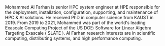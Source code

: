 Mohammed Al Farhan is senior HPC system engineer at HPE responsible for the
deployment, installation, configuration, supporting, and maintenance of HPC & AI
solutions. He received PhD in computer science from KAUST in 2019. From 2019 to
2021, Mohammed was part of the world's leading Exascale Computing Project of the
US DOE: Software for Linear Algebra Targeting Exascale ( SLATE ). Al Farhan
research interests are in scientific computing, distributing systems, and high
performance computing.
